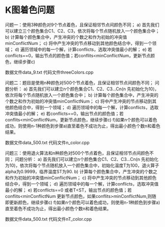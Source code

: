 # K图着色问题
问题一：使用3种颜色对9个节点着色，且保证相邻节点间颜色不同；
a) 首先我们可以建立三个颜色集合C1、C2、C3，依次将每个节点随机放入一个颜色集合中；
b) 计算每个颜色集合中，产生冲突的个数之和作为初始的冲突值minConflictNum；
c) 将中产生冲突的节点移动到其他颜色结合中，得到一个领域；
d) 遍历领域中的每一个解，计算conflicts，选取冲突值最小的解；
e) 若conflicts==0，输出节点的颜色值；若conflits<minConflictNum，更新节点颜色，继续步骤c)

数据文件data_9.txt
代码文件threeColors.cpp
 
问题二：题目是使用n种颜色对500个节点着色，且保证相邻节点间颜色不同；
问题分析：
a) 首先我们可以建立n个颜色集合C1、C2、C3…Cn(n 先初始化为10)，依次将每个节点随机放入一个颜色集合中；
b) 计算每个颜色集合中，产生冲突的个数之和作为初始的冲突值minConflictNum；
c) 将中产生冲突的节点移动到其他颜色结合中，得到一个领域；
d) 遍历领域中的每一个解，计算conflicts，选取冲突值最小的解；
e) 若conflicts==0，输出节点的颜色值；若conflits<minConflictNum，更新节点颜色，继续步骤c)
f)如果n个颜色可以着色成功，则使用n-1种颜色到步骤a)直至着色不成功为止，得出最小颜色个数n和着色结果。

数据文件data_500.txt 
代码文件n_color.cpp

问题三：使用退火算法和n种颜色对500个节点着色，且保证相邻节点间颜色不同；
问题分析：
a) 首先我们可以建立n个颜色集合C1、C2、C3…Cn(n 先初始化为10)，依次将每个节点随机放入一个颜色集合中，初始化温度T为100，退火算子alpha为0.9999，临界温度ST为90.
b) 计算每个颜色集合中，产生冲突的个数之和作为初始的冲突值minConflictNum；
c) 将中产生冲突的节点移动到其他颜色结合中，得到一个领域；
d) 遍历领域中的每一个解，计算conflicts，选取冲突值最小的解；
e) 若conflicts==0 或者T<ST，输出节点的颜色值；若conflits<minConflictNum 更新节点颜色，如果conflits>minConflictNum,则随即更新颜色，继续步骤c)
f)如果n个颜色可以着色成功，则使用n-1种颜色到步骤a)直至着色不成功为止，得出最小颜色个数n和着色结果。

数据文件data_500.txt 
代码文件nT_color.cpp

